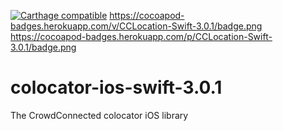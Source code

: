 [![Carthage compatible](https://img.shields.io/badge/Carthage-compatible-4BC51D.svg?style=flat)](https://github.com/Carthage/Carthage) https://cocoapod-badges.herokuapp.com/v/CCLocation-Swift-3.0.1/badge.png  https://cocoapod-badges.herokuapp.com/p/CCLocation-Swift-3.0.1/badge.png

# colocator-ios-swift-3.0.1
The CrowdConnected colocator iOS library
